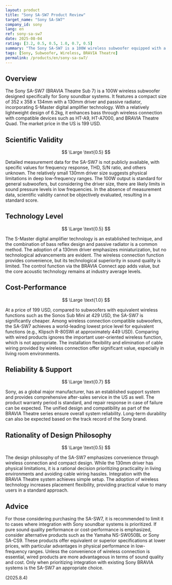 ```yaml
---
layout: product
title: "Sony SA-SW7 Product Review"
target_name: "Sony SA-SW7"
company_id: sony
lang: en
ref: sony-sa-sw7
date: 2025-08-04
rating: [3.2, 0.5, 0.5, 1.0, 0.7, 0.5]
summary: "The Sony SA-SW7 is a 100W wireless subwoofer equipped with a 130mm driver, achieving excellent cost-performance among wireless connection compatible products."
tags: [Sony, Subwoofer, Wireless, BRAVIA Theatre]
permalink: /products/en/sony-sa-sw7/
---
```


## Overview

The Sony SA-SW7 (BRAVIA Theatre Sub 7) is a 100W wireless subwoofer designed specifically for Sony soundbar systems. It features a compact size of 352 x 358 x 134mm with a 130mm driver and passive radiator, incorporating S-Master digital amplifier technology. With a relatively lightweight design of 6.2kg, it enhances bass through wireless connection with compatible devices such as HT-A9, HT-A7000, and BRAVIA Theatre Quad. The market price in the US is 199 USD.

## Scientific Validity

$$ \Large \text{0.5} $$

Detailed measurement data for the SA-SW7 is not publicly available, with specific values for frequency response, THD, S/N ratio, and others unknown. The relatively small 130mm driver size suggests physical limitations in deep low-frequency ranges. The 100W output is standard for general subwoofers, but considering the driver size, there are likely limits in sound pressure levels in low frequencies. In the absence of measurement data, scientific validity cannot be objectively evaluated, resulting in a standard score.

## Technology Level

$$ \Large \text{0.5} $$

The S-Master digital amplifier technology is an established technique, and the combination of bass reflex design and passive radiator is a common method. The adoption of a 130mm driver emphasizes miniaturization, but no technological advancements are evident. The wireless connection function provides convenience, but its technological superiority in sound quality is limited. The control function via the BRAVIA Connect app adds value, but the core acoustic technology remains at industry average levels.

## Cost-Performance

$$ \Large \text{1.0} $$

At a price of 199 USD, compared to subwoofers with equivalent wireless functions such as the Sonos Sub Mini at 429 USD, the SA-SW7 is significantly cheaper. Among wireless connection compatible subwoofers, the SA-SW7 achieves a world-leading lowest price level for equivalent functions (e.g., Klipsch R-80SWi at approximately 449 USD). Comparing with wired products ignores the important user-oriented wireless function, which is not appropriate. The installation flexibility and elimination of cable wiring provided by wireless connection offer significant value, especially in living room environments.

## Reliability & Support

$$ \Large \text{0.7} $$

Sony, as a global major manufacturer, has an established support system and provides comprehensive after-sales service in the US as well. The product warranty period is standard, and repair response in case of failure can be expected. The unified design and compatibility as part of the BRAVIA Theatre series ensure overall system reliability. Long-term durability can also be expected based on the track record of the Sony brand.

## Rationality of Design Philosophy

$$ \Large \text{0.5} $$

The design philosophy of the SA-SW7 emphasizes convenience through wireless connection and compact design. While the 130mm driver has physical limitations, it is a rational decision prioritizing practicality in living environments and avoiding cable wiring hassles. Integration with the BRAVIA Theatre system achieves simple setup. The adoption of wireless technology increases placement flexibility, providing practical value to many users in a standard approach.

## Advice

For those considering purchasing the SA-SW7, it is recommended to limit it to cases where integration with Sony soundbar systems is prioritized. If pure sound quality performance or cost-performance is emphasized, consider alternative products such as the Yamaha NS-SW050BL or Sony SA-CS9. These products offer equivalent or superior specifications at lower prices, with particular advantages in physical performance in low-frequency ranges. Unless the convenience of wireless connection is essential, wired products are more advantageous in terms of sound quality and cost. Only when prioritizing integration with existing Sony BRAVIA systems is the SA-SW7 an appropriate choice.

(2025.8.4)
